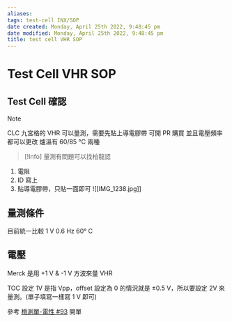 ```yaml
---
aliases: 
tags: test-cell INX/SOP 
date created: Monday, April 25th 2022, 9:48:45 pm
date modified: Monday, April 25th 2022, 9:48:45 pm
title: test cell VHR SOP
---
```


# Test Cell VHR SOP

## Test Cell 確認

> [!Note]
> CLC 九宮格的 VHR 可以量測，需要先貼上導電膠帶
> 可開 PR 購買
> 並且電壓頻率都可以更改
> 爐溫有 60/85 °C 兩種

> [!Info]
> 量測有問題可以找柏龍認



1. 電阻
2. ID 寫上
3. 貼導電膠帶，只貼一面即可
![[IMG_1238.jpg]]

## 量測條件

目前統一比較 1 V 0.6 Hz 60° C

## 電壓

Merck 是用 +1 V & -1 V 方波來量 VHR

TOC 設定 1V 是指 Vpp，offset 設定為 0 的情況就是 ±0.5 V，所以要設定 2V 來量測。(單子填寫一樣寫 1 V 即可)

參考 [檢測單-電性 #93](http://td.cminl.oa/pm/issues/93) 開單

